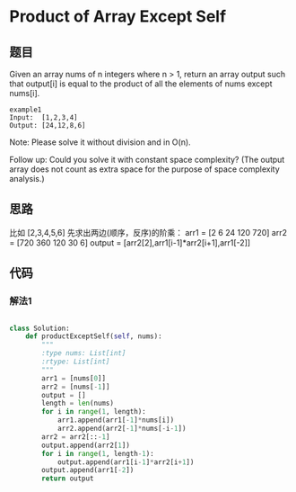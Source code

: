 # Product of Array Except Self

## 题目

Given an array nums of n integers where n > 1,  return an array output such that output[i] is equal to the product of all the elements of nums except nums[i].

```
example1
Input:  [1,2,3,4]
Output: [24,12,8,6]
```
Note: Please solve it without division and in O(n).

Follow up:
Could you solve it with constant space complexity? (The output array does not count as extra space for the purpose of space complexity analysis.)

## 思路

比如 [2,3,4,5,6]
先求出两边(顺序，反序)的阶乘：
arr1 = [2 6 24	120 720]
arr2 = [720 360 120 30 6]
output = [arr2[2],arr1[i-1]*arr2[i+1],arr1[-2]]

## 代码

### 解法1
```python

class Solution:
    def productExceptSelf(self, nums):
        """
        :type nums: List[int]
        :rtype: List[int]
        """
        arr1 = [nums[0]]
        arr2 = [nums[-1]]
        output = []
        length = len(nums)
        for i in range(1, length):
            arr1.append(arr1[-1]*nums[i])
            arr2.append(arr2[-1]*nums[-i-1])
        arr2 = arr2[::-1]
        output.append(arr2[1])
        for i in range(1, length-1):
            output.append(arr1[i-1]*arr2[i+1])
        output.append(arr1[-2])
        return output
            
```

